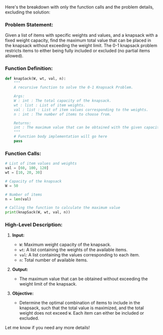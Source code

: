 Here's the breakdown with only the function calls and the problem details, excluding the solution:

### Problem Statement:
Given a list of items with specific weights and values, and a knapsack with a fixed weight capacity, find the maximum total value that can be placed in the knapsack without exceeding the weight limit. The 0-1 knapsack problem restricts items to either being fully included or excluded (no partial items allowed).

### Function Definition:
```python
def knapSack(W, wt, val, n):
    """
    A recursive function to solve the 0-1 Knapsack Problem.

    Args:
    W : int : The total capacity of the knapsack.
    wt : list : List of item weights.
    val : list : List of item values corresponding to the weights.
    n : int : The number of items to choose from.

    Returns:
    int : The maximum value that can be obtained with the given capacity.
    """
    # Function body implementation will go here
    pass
```

### Function Calls:
```python
# List of item values and weights
val = [60, 100, 120]
wt = [10, 20, 30]

# Capacity of the knapsack
W = 50

# Number of items
n = len(val)

# Calling the function to calculate the maximum value
print(knapSack(W, wt, val, n))
```

### High-Level Description:
1. **Input:**
   - `W`: Maximum weight capacity of the knapsack.
   - `wt`: A list containing the weights of the available items.
   - `val`: A list containing the values corresponding to each item.
   - `n`: Total number of available items.
   
2. **Output:**
   - The maximum value that can be obtained without exceeding the weight limit of the knapsack.

3. **Objective:**
   - Determine the optimal combination of items to include in the knapsack, such that the total value is maximized, and the total weight does not exceed `W`. Each item can either be included or excluded.

Let me know if you need any more details!
